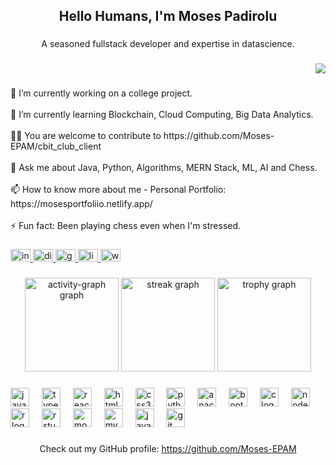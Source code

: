 <h2 align="center">Hello Humans, I'm Moses Padirolu</h2>

###

<p align="center">A seasoned fullstack developer and expertise in datascience.</p>

###

<div align="right">
  <img src="https://visitor-badge.laobi.icu/badge?page_id=Moses-EPAM.Moses-EPAM&left_color=darkgreen&right_color=darkgreen&left_text=Profile%20Views" />
</div>

###

<p align="left">🔭 I’m currently working on a college project.<br><br>🌱 I’m currently learning Blockchain, Cloud Computing, Big Data Analytics.<br><br>👨‍💻 You are welcome to contribute to https://github.com/Moses-EPAM/cbit_club_client<br><br>💬 Ask me about Java, Python, Algorithms, MERN Stack, ML, AI and Chess.<br><br>📫 How to know more about me - Personal Portfolio: https://mosesportfoliio.netlify.app/<br><br>⚡ Fun fact: Been playing chess even when I'm stressed.</p>

###

<div align="left">
  <a href="https://www.instagram.com/moses_q8_007/" target="_blank">
    <img src="https://raw.githubusercontent.com/maurodesouza/profile-readme-generator/master/src/assets/icons/social/instagram/default.svg" width="32" height="20" alt="instagram logo" />
  </a>
  <a href="moses9822" target="_blank">
    <img src="https://raw.githubusercontent.com/maurodesouza/profile-readme-generator/master/src/assets/icons/social/discord/default.svg" width="32" height="20" alt="discord logo" />
  </a>
  <a href="mosespadirolu007@gmail.com" target="_blank">
    <img src="https://raw.githubusercontent.com/maurodesouza/profile-readme-generator/master/src/assets/icons/social/gmail/default.svg" width="32" height="20" alt="gmail logo" />
  </a>
  <a href="https://www.linkedin.com/in/moses-padirolu-691a80258/" target="_blank">
    <img src="https://raw.githubusercontent.com/maurodesouza/profile-readme-generator/master/src/assets/icons/social/linkedin/default.svg" width="32" height="20" alt="linkedin logo" />
  </a>
  <a href="7993145384" target="_blank">
    <img src="https://raw.githubusercontent.com/maurodesouza/profile-readme-generator/master/src/assets/icons/social/whatsapp/default.svg" width="32" height="20" alt="whatsapp logo" />
  </a>
</div>

###

<div align="center">
  <img src="https://github-readme-activity-graph.vercel.app/graph?username=Moses-EPAM&radius=16&theme=react&area=true&order=5&hide_border=true" height="150" alt="activity-graph graph" />
  <img src="https://streak-stats.demolab.com?user=Moses-EPAM&locale=en&mode=daily&theme=dracula&hide_border=true&border_radius=5&order=3" height="150" alt="streak graph" />
  <img src="https://github-profile-trophy.vercel.app?username=Moses-EPAM&theme=dracula&column=-1&row=1&margin-w=8&margin-h=8&no-bg=false&no-frame=true&order=4" height="150" alt="trophy graph" />
</div>

###

<div align="left">
  <img src="https://cdn.jsdelivr.net/gh/devicons/devicon/icons/javascript/javascript-original.svg" height="30" alt="javascript logo" />
  <img width="12" />
  <img src="https://cdn.jsdelivr.net/gh/devicons/devicon/icons/typescript/typescript-original.svg" height="30" alt="typescript logo" />
  <img width="12" />
  <img src="https://cdn.jsdelivr.net/gh/devicons/devicon/icons/react/react-original.svg" height="30" alt="react logo" />
  <img width="12" />
  <img src="https://cdn.jsdelivr.net/gh/devicons/devicon/icons/html5/html5-original.svg" height="30" alt="html5 logo" />
  <img width="12" />
  <img src="https://cdn.jsdelivr.net/gh/devicons/devicon/icons/css3/css3-original.svg" height="30" alt="css3 logo" />
  <img width="12" />
  <img src="https://cdn.jsdelivr.net/gh/devicons/devicon/icons/python/python-original.svg" height="30" alt="python logo" />
  <img width="12" />
  <img src="https://cdn.jsdelivr.net/gh/devicons/devicon/icons/anaconda/anaconda-original.svg" height="30" alt="anaconda logo" />
  <img width="12" />
  <img src="https://cdn.jsdelivr.net/gh/devicons/devicon/icons/bootstrap/bootstrap-original.svg" height="30" alt="bootstrap logo" />
  <img width="12" />
  <img src="https://cdn.jsdelivr.net/gh/devicons/devicon/icons/c/c-original.svg" height="30" alt="c logo" />
  <img width="12" />
  <img src="https://cdn.jsdelivr.net/gh/devicons/devicon/icons/nodejs/nodejs-original.svg" height="30" alt="nodejs logo" />
  <img width="12" />
  <img src="https://cdn.jsdelivr.net/gh/devicons/devicon/icons/r/r-original.svg" height="30" alt="r logo" />
  <img width="12" />
  <img src="https://cdn.jsdelivr.net/gh/devicons/devicon/icons/rstudio/rstudio-original.svg" height="30" alt="rstudio logo" />
  <img width="12" />
  <img src="https://cdn.jsdelivr.net/gh/devicons/devicon/icons/mongodb/mongodb-original.svg" height="30" alt="mongodb logo" />
  <img width="12" />
  <img src="https://cdn.jsdelivr.net/gh/devicons/devicon/icons/mysql/mysql-original.svg" height="30" alt="mysql logo" />
  <img width="12" />
  <img src="https://cdn.jsdelivr.net/gh/devicons/devicon/icons/java/java-original.svg" height="30" alt="java logo" />
  <img width="12" />
  <img src="https://cdn.jsdelivr.net/gh/devicons/devicon/icons/git/git-original.svg" height="30" alt="git logo" />
</div>

###

<p align="center">
  Check out my GitHub profile: <a href="https://github.com/Moses-EPAM" target="_blank">https://github.com/Moses-EPAM</a>
</p>
